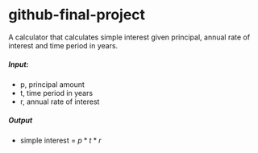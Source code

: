 # github-final-project
A calculator that calculates simple interest given principal, annual rate of interest and time period in years.
##### Input:
   - p, principal amount
   - t, time period in years
   - r, annual rate of interest
##### Output
   - simple interest = $p*t*r$
